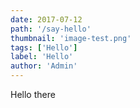 ```yaml
---
date: 2017-07-12
path: '/say-hello'
thumbnail: 'image-test.png'
tags: ['Hello']
label: 'Hello'
author: 'Admin'
---
```


Hello there